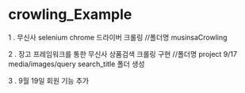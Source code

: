 # crowling_Example

1 . 무신사 selenium chrome 드라이버 크롤링 //폴더명 musinsaCrowling 

2 . 장고 프레임워크를 통한 무신사 상품검색 크롤링 구현 //폴더명 project 
9/17 media/images/query search_title 폴더 생성 

3 . 9월 19일 회원 기능 추가 
